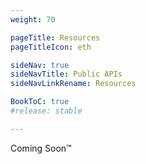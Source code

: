 ```yaml
---
weight: 70

pageTitle: Resources
pageTitleIcon: eth

sideNav: true
sideNavTitle: Public APIs
sideNavLinkRename: Resources

BookToC: true
#release: stable

---
```


Coming Soon&trade;
